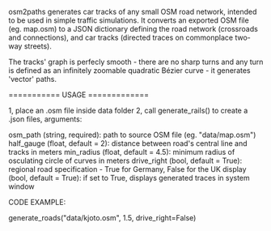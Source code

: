 osm2paths generates car tracks of any small OSM road network, intended to be used in simple traffic simulations.
It converts an exported OSM file (eg. map.osm) to a JSON dictionary defining the road network (crossroads and connections),
and car tracks (directed traces on commonplace two-way streets).

The tracks' graph is perfecly smooth - there are no sharp turns and any turn is defined as an infinitely zoomable quadratic
Bézier curve - it generates 'vector' paths.

=========== USAGE =============

1, place an .osm file inside data folder
2, call generate_rails() to create a .json files, arguments:

osm_path (string, required): path to source OSM file (eg. "data/map.osm")
half_gauge (float, default = 2): distance between road's central line and tracks in meters
min_radius (float, default = 4.5): minimum radius of osculating circle of curves in meters
drive_right (bool, default = True): regional road specification - True for Germany, False for the UK
display (bool, default = True): if set to True, displays generated traces in system window

CODE EXAMPLE:

generate_roads("data/kjoto.osm", 1.5, drive_right=False)
